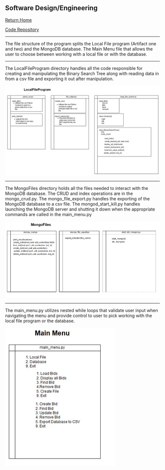 ## Software Design/Engineering
[Return Home](index.md)

[Code Repository](https://github.com/JamesCourcelle/FinalProject)

--------------------------------------------------------------------------------------------------------------------------------

The file structure of the program splits the Local File program (Artifact one and two) and the MongoDB database. The Main Menu file that allows the user to choose between working with a local file or with the database.

--------------------------------------------------------------------------------------------------------------------------------


The LocalFileProgram directory handles all the code responsible for creating and manipulating the Binary Search Tree along with reading data in from a csv file and exporting it out after manipulation. 


![LocalFileProgram](LocalFile.jpg)


--------------------------------------------------------------------------------------------------------------------------------


The MongoFiles directory holds all the files needed to interact with the MongoDB database. The CRUD and index operations are in the mongo_crud.py. The mongo_file_export.py handles the exporting of the MongoDB database to a csv file. The mongod_start_kill.py handles launching the MongoDB server and shutting it down when the appropriate commands are called in the main_menu.py


![MongoFiles](MongoFiles.jpg)


--------------------------------------------------------------------------------------------------------------------------------


The main_menu.py utilizes nested while loops that validate user input when navigating the menu and provide control to user to pick working with the local file program or the database.


![MainMenu](MainMenu.JPG)


